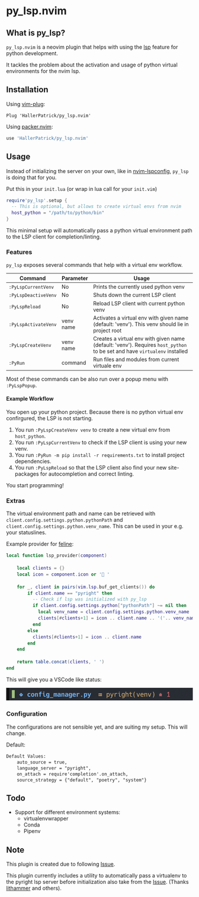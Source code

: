 # py_lsp.nvim

## What is py_lsp?

`py_lsp.nvim` is a neovim plugin that helps with using the [lsp](https://neovim.io/doc/user/lsp.html) feature for python development.

It tackles the problem about the activation and usage of python virtual environments
for the nvim lsp. 


## Installation

Using [vim-plug](https://github.com/junegunn/vim-plug):

```viml
Plug 'HallerPatrick/py_lsp.nvim'
```

Using [packer.nvim](https://github.com/wbthomason/packer.nvim):

```lua
use 'HallerPatrick/py_lsp.nvim'
```


## Usage

Instead of initializing the server on your own, like in [nvim-lspconfig](https://github.com/neovim/nvim-lspconfig#quickstart),
`py_lsp` is doing that for you.


Put this in your `init.lua` (or wrap in lua call for your `init.vim`)

```lua
require'py_lsp'.setup {
  -- This is optional, but allows to create virtual envs from nvim
  host_python = "/path/to/python/bin"
}
```

This minimal setup will automatically pass a python virtual environment path
to the LSP client for completion/linting.

### Features

`py_lsp` exposes several commands that help with a virtual env workflow.

| Command              | Parameter | Usage                                                                                                                     |
| ----                 | ----      | ----                                                                                                                      |
| `:PyLspCurrentVenv`  | No        | Prints the currently used python venv                                                                                     |
| `:PyLspDeactiveVenv` | No        | Shuts down the current LSP client                                                                                         |
| `:PyLspReload`       | No        | Reload LSP client with current python venv                                                                                |
| `:PyLspActivateVenv` | venv name | Activates a virtual env with given name (default: 'venv'). This venv should lie in project root                           |
| `:PyLspCreateVenv`   | venv name | Creates a virtual env with given name (default: 'venv'). Requires `host_python` to be set and have `virtualenv` installed |
| `:PyRun`             | command   | Run files and modules from current virtuale env                                                                           |

Most of these commands can be also run over a popup menu with `:PyLspPopup`.


#### Example Workflow

You open up your python project. Because there is no python virtual env confirgured, the LSP is not starting.

1. You run `:PyLspCreateVenv venv` to create a new virtual env from `host_python`.
2. You run `:PyLspCurrentVenv` to check if the LSP client is using your new venv.
3. You run `:PyRun -m pip install -r requirements.txt` to install project dependencies.
4. You run `:PyLspReload` so that the LSP client also find your new site-packages for autocompletion and correct linting.

You start programming!

### Extras

The virtual environment path and name can be retrieved with `client.config.settings.python.pythonPath` and `client.config.settings.python.venv_name`. This can be used in your e.g. your statuslines.

Example provider for [feline](https://github.com/famiu/feline.nvim):

```lua
local function lsp_provider(component)

    local clients = {}
    local icon = component.icon or ' '

    for _, client in pairs(vim.lsp.buf_get_clients()) do
        if client.name == "pyright" then
          -- Check if lsp was initialized with py_lsp
          if client.config.settings.python["pythonPath"] ~= nil then
            local venv_name = client.config.settings.python.venv_name
            clients[#clients+1] = icon .. client.name .. '('.. venv_name .. ')'
          end
        else
          clients[#clients+1] = icon .. client.name
        end
    end

    return table.concat(clients, ' ')
end
```

This will give you a VSCode like status:

![Statusline with LSP server and venv name](./statusline_venv_name.png)


### Configuration

The configurations are not sensible yet, and are suiting my setup. This will change.

Default:

```
Default Values:
    auto_source = true,
    language_server = "pyright",
    on_attach = require'completion'.on_attach,
    source_strategy = {"default", "poetry", "system"}
```

## Todo

* Support for different environment systems:
    * virtualenvwrapper
    * Conda
    * Pipenv
    
## Note

This plugin is created due to following [Issue](https://github.com/neovim/nvim-lspconfig/issues/500#issuecomment-877305226).

This plugin currently includes a utility to automatically pass a virtualenv to
the pyright lsp server before initialization also take from the [Issue](https://github.com/neovim/nvim-lspconfig/issues/500#issuecomment-851247107). 
(Thanks [lithammer](https://github.com/lithammer) and others).

